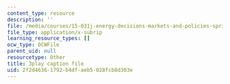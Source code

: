 ```yaml
---
content_type: resource
description: ''
file: /media/courses/15-031j-energy-decisions-markets-and-policies-spring-2012/2f2d46361792b4dfaeb5028fcb8d303e_FaLqAip6A0Q.srt
file_type: application/x-subrip
learning_resource_types: []
ocw_type: OCWFile
parent_uid: null
resourcetype: Other
title: 3play caption file
uid: 2f2d4636-1792-b4df-aeb5-028fcb8d303e
---
```

